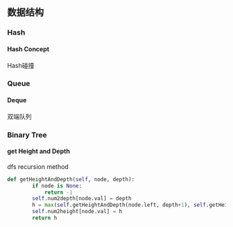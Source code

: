 ## 数据结构

### Hash

#### Hash Concept

Hash碰撞

### Queue

#### Deque

双端队列

### Binary Tree

#### get Height and Depth

dfs recursion method

```python
def getHeightAndDepth(self, node, depth):
        if node is None:
            return -1
        self.num2depth[node.val] = depth
        h = max(self.getHeightAndDepth(node.left, depth+1), self.getHeightAndDepth(node.right, depth+1)) + 1
        self.num2height[node.val] = h
        return h
```
